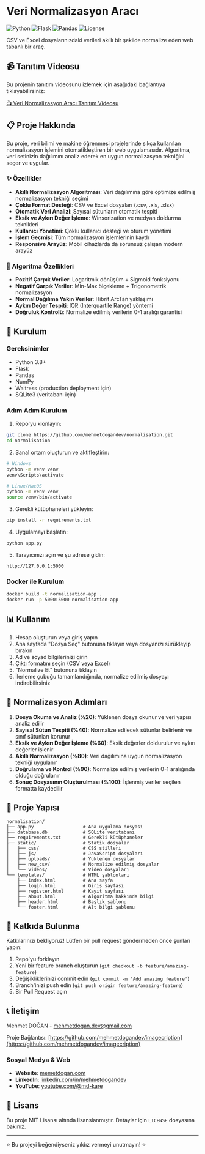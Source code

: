 # Veri Normalizasyon Aracı

![Python](https://img.shields.io/badge/python-3.8+-blue.svg)
![Flask](https://img.shields.io/badge/flask-2.0+-green.svg)
![Pandas](https://img.shields.io/badge/pandas-1.3+-orange.svg)
![License](https://img.shields.io/badge/license-MIT-blue.svg)

CSV ve Excel dosyalarınızdaki verileri akıllı bir şekilde normalize eden web tabanlı bir araç.

## 📹 Tanıtım Videosu

Bu projenin tanıtım videosunu izlemek için aşağıdaki bağlantıya tıklayabilirsiniz:

[📺 Veri Normalizasyon Aracı Tanıtım Videosu](https://youtu.be/NuyVgOtisrU)

## 📋 Proje Hakkında

Bu proje, veri bilimi ve makine öğrenmesi projelerinde sıkça kullanılan normalizasyon işlemini otomatikleştiren bir web uygulamasıdır. Algoritma, veri setinizin dağılımını analiz ederek en uygun normalizasyon tekniğini seçer ve uygular.

### ✨ Özellikler

- **Akıllı Normalizasyon Algoritması**: Veri dağılımına göre optimize edilmiş normalizasyon tekniği seçimi
- **Çoklu Format Desteği**: CSV ve Excel dosyaları (.csv, .xls, .xlsx)
- **Otomatik Veri Analizi**: Sayısal sütunların otomatik tespiti
- **Eksik ve Aykırı Değer İşleme**: Winsorization ve medyan doldurma teknikleri
- **Kullanıcı Yönetimi**: Çoklu kullanıcı desteği ve oturum yönetimi
- **İşlem Geçmişi**: Tüm normalizasyon işlemlerinin kaydı
- **Responsive Arayüz**: Mobil cihazlarda da sorunsuz çalışan modern arayüz

### 🧠 Algoritma Özellikleri

- **Pozitif Çarpık Veriler**: Logaritmik dönüşüm + Sigmoid fonksiyonu
- **Negatif Çarpık Veriler**: Min-Max ölçekleme + Trigonometrik normalizasyon
- **Normal Dağılıma Yakın Veriler**: Hibrit ArcTan yaklaşımı
- **Aykırı Değer Tespiti**: IQR (Interquartile Range) yöntemi
- **Doğruluk Kontrolü**: Normalize edilmiş verilerin 0-1 aralığı garantisi

## 🚀 Kurulum

### Gereksinimler

- Python 3.8+
- Flask
- Pandas
- NumPy
- Waitress (production deployment için)
- SQLite3 (veritabanı için)

### Adım Adım Kurulum

1. Repo'yu klonlayın:

```bash
git clone https://github.com/mehmetdogandev/normalisation.git
cd normalisation
```

2. Sanal ortam oluşturun ve aktifleştirin:

```bash
# Windows
python -m venv venv
venv\Scripts\activate

# Linux/MacOS
python -m venv venv
source venv/bin/activate
```

3. Gerekli kütüphaneleri yükleyin:

```bash
pip install -r requirements.txt
```

4. Uygulamayı başlatın:

```bash
python app.py
```

5. Tarayıcınızı açın ve şu adrese gidin:

```
http://127.0.0.1:5000
```

### Docker ile Kurulum

```bash
docker build -t normalisation-app .
docker run -p 5000:5000 normalisation-app
```

## 📊 Kullanım

1. Hesap oluşturun veya giriş yapın
2. Ana sayfada "Dosya Seç" butonuna tıklayın veya dosyanızı sürükleyip bırakın
3. Ad ve soyad bilgilerinizi girin
4. Çıktı formatını seçin (CSV veya Excel)
5. "Normalize Et" butonuna tıklayın
6. İlerleme çubuğu tamamlandığında, normalize edilmiş dosyayı indirebilirsiniz

## 🔧 Normalizasyon Adımları

1. **Dosya Okuma ve Analiz (%20)**: Yüklenen dosya okunur ve veri yapısı analiz edilir
2. **Sayısal Sütun Tespiti (%40)**: Normalize edilecek sütunlar belirlenir ve sınıf sütunları korunur
3. **Eksik ve Aykırı Değer İşleme (%60)**: Eksik değerler doldurulur ve aykırı değerler işlenir
4. **Akıllı Normalizasyon (%80)**: Veri dağılımına uygun normalizasyon tekniği uygulanır
5. **Doğrulama ve Kontrol (%90)**: Normalize edilmiş verilerin 0-1 aralığında olduğu doğrulanır
6. **Sonuç Dosyasının Oluşturulması (%100)**: İşlenmiş veriler seçilen formatta kaydedilir

## 📁 Proje Yapısı

```
normalisation/
├── app.py                  # Ana uygulama dosyası
├── database.db             # SQLite veritabanı
├── requirements.txt        # Gerekli kütüphaneler
├── static/                 # Statik dosyalar
│   ├── css/                # CSS stilleri
│   ├── js/                 # JavaScript dosyaları
│   ├── uploads/            # Yüklenen dosyalar
│   ├── new_csv/            # Normalize edilmiş dosyalar
│   └── videos/             # Video dosyaları
└── templates/              # HTML şablonları
    ├── index.html          # Ana sayfa
    ├── login.html          # Giriş sayfası
    ├── register.html       # Kayıt sayfası
    ├── about.html          # Algoritma hakkında bilgi
    ├── header.html         # Başlık şablonu
    └── footer.html         # Alt bilgi şablonu
```

## 🤝 Katkıda Bulunma

Katkılarınızı bekliyoruz! Lütfen bir pull request göndermeden önce şunları yapın:

1. Repo'yu forklayın
2. Yeni bir feature branch oluşturun (`git checkout -b feature/amazing-feature`)
3. Değişikliklerinizi commit edin (`git commit -m 'Add amazing feature'`)
4. Branch'inizi push edin (`git push origin feature/amazing-feature`)
5. Bir Pull Request açın
## 📞 İletişim

Mehmet DOĞAN - [mehmetdogan.dev@gmail.com](mailto:mehmetdogan.dev@gmail.com)

Proje Bağlantısı: [https://github.com/mehmetdogandev/imagecription](https://github.com/mehmetdogandev/imagecription)

### Sosyal Medya & Web

- **Website**: [memetdogan.com](https://memetdogan.com)
- **LinkedIn**: [linkedin.com/in/mehmetdogandev](https://www.linkedin.com/in/mehmetdogandev/)
- **YouTube**: [youtube.com/@md-kare](https://www.youtube.com/@md-kare)

## 📄 Lisans

Bu proje MIT Lisansı altında lisanslanmıştır. Detaylar için `LICENSE` dosyasına bakınız.

---

⭐️ Bu projeyi beğendiyseniz yıldız vermeyi unutmayın! ⭐️
